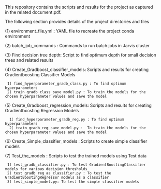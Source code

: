This repository contains the scripts and results for the project as captured in the related document.pdf.

The following section provides details of the project directories and files


(1) environment_file.yml : YAML file to recreate the project conda environment

(2) batch_job_commands : Commands to run batch jobs in Jarvis cluster

(3) Find decision tree depth: Script to find optimum depth for small decision trees and related results

(4) Create_Gradboost_classifier_models: Scripts and results for creating Gradientboosting Classifier Models

     1) find_hyperparameter_gradb_class.py : To find optimum hyperparameters
     2) train_gradb_class_save_model.py : To train the models for the chosen hyperparameter values and save the model

(5) Create_Gradboost_regression_models: Scripts and results for creating Gradientboosting Regression Models

      1) find_hyperparameter_gradb_reg.py : To find optimum hyperparameters
      2) train_gradb_reg_save_model.py :  To train the models for the chosen hyperparameter values and save the model

(6) Create_Simple_classifier_models : Scripts to create simple classifier models

(7) Test_the_models : Scripts to test the trained models using Test data

     1) test_gradb_classifier.py : To test GradientBoostingClassifier models for various decision thresholds
     2) test_gradb_reg_as_classifier.py : To test the GradientBoostingRegressor models as a classifier
     3) test_simple_model.py: To test the simple classifier models
